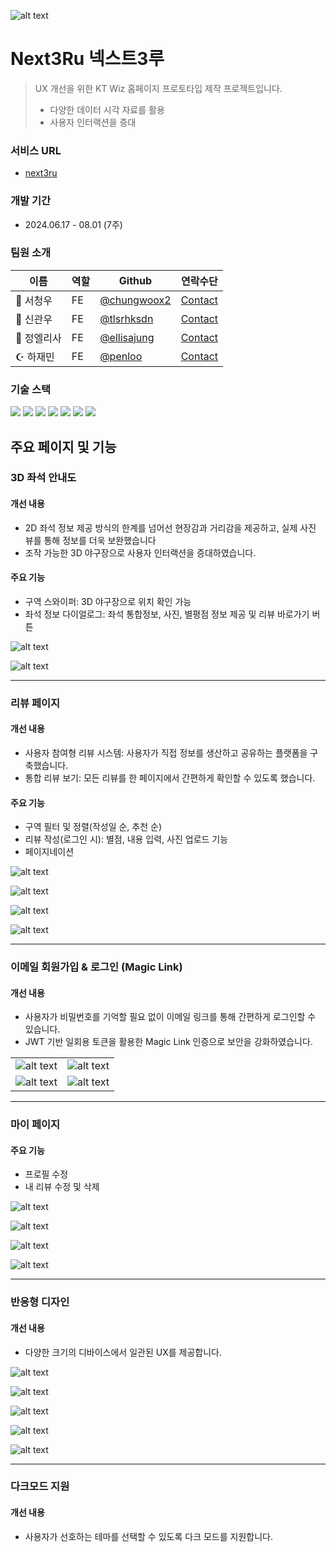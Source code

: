 ![alt text](image.png)

# Next3Ru 넥스트3루

> UX 개선을 위한 KT Wiz 홈페이지 프로토타입 제작 프로젝트입니다.
>
> - 다양한 데이터 시각 자료를 활용
> - 사용자 인터랙션을 증대

### 서비스 URL

- [next3ru](next3ru-frontend.vercel.app)

### 개발 기간

- 2024.06.17 - 08.01 (7주)

### 팀원 소개

| 이름        | 역할 | Github                                       | 연락수단                                 |
| ----------- | ---- | -------------------------------------------- | ---------------------------------------- |
| 🐨 서청우   | FE   | [@chungwoox2](https://github.com/chungwoox2) | [Contact](mailto:cgd67@naver.com)        |
| 👑 신관우   | FE   | [@tlsrhksdn](https://github.com/tlsrhksdn)   | [Contact](mailto:tlsrhksdn23@gmail.com)  |
| 🍎 정엘리사 | FE   | [@ellisajung](https://github.com/ellisajung) | [Contact](mailto:ellisajung12@gmail.com) |
| ☪︎ 하재민   | FE   | [@penloo](https://github.com/penloo)         | [Contact](mailto:penloo@naver.com)       |

### 기술 스택

<img src="https://img.shields.io/badge/vercel-000000?style=for-the-badge&logo=vercel&logoColor=white">
<img src="https://img.shields.io/badge/Next.js 14-000000?style=for-the-badge&logo=nextdotjs&logoColor=white">
<img src="https://img.shields.io/badge/Supabase-3FCF8E?style=for-the-badge&logo=supabase&logoColor=white">
<img src="https://img.shields.io/badge/tailwind css-06B6D4?style=for-the-badge&logo=tailwindcss&logoColor=white">
<img src="https://img.shields.io/badge/zustand-443E38?style=for-the-badge&logo=&logoColor=white">
<img src="https://img.shields.io/badge/react query-FF4154?style=for-the-badge&logo=reactquery&logoColor=white">
<img src="https://img.shields.io/badge/R3F-000000?style=for-the-badge&logo=threedotjs&logoColor=white">

## 주요 페이지 및 기능

### 3D 좌석 안내도

#### 개선 내용

- 2D 좌석 정보 제공 방식의 한계를 넘어선 현장감과 거리감을 제공하고, 실제 사진 뷰를 통해 정보를 더욱 보완했습니다
- 조작 가능한 3D 야구장으로 사용자 인터랙션을 증대하였습니다.

#### 주요 기능

- 구역 스와이퍼: 3D 야구장으로 위치 확인 가능
- 좌석 정보 다이얼로그: 좌석 통합정보, 사진, 별평점 정보 제공 및 리뷰 바로가기 버튼

![alt text](https://file%2B.vscode-resource.vscode-cdn.net/Users/elisa/Documents/1_Projects/Next3ru_Frontend/public/images/elisa/readme/%EC%8A%A4%ED%81%AC%EB%A6%B0%EC%83%B7%202025-03-06%20%EC%98%A4%ED%9B%84%2010.12.37.png?version%3D1741269138424)

![alt text](https://file%2B.vscode-resource.vscode-cdn.net/Users/elisa/Documents/1_Projects/Next3ru_Frontend/public/images/elisa/readme/%EC%8A%A4%ED%81%AC%EB%A6%B0%EC%83%B7%202025-03-06%20%EC%98%A4%ED%9B%84%2010.12.12.png?version%3D1741269183774)

---

### 리뷰 페이지

#### 개선 내용

- 사용자 참여형 리뷰 시스템: 사용자가 직접 정보를 생산하고 공유하는 플랫폼을 구축했습니다.
- 통합 리뷰 보기: 모든 리뷰를 한 페이지에서 간편하게 확인할 수 있도록 했습니다.

#### 주요 기능

- 구역 필터 및 정렬(작성일 순, 추천 순)
- 리뷰 작성(로그인 시): 별점, 내용 입력, 사진 업로드 기능
- 페이지네이션

![alt text](https://file%2B.vscode-resource.vscode-cdn.net/Users/elisa/Documents/1_Projects/Next3ru_Frontend/public/images/elisa/readme/%EC%8A%A4%ED%81%AC%EB%A6%B0%EC%83%B7%202025-03-06%20%EC%98%A4%ED%9B%84%2010.13.18.png?version%3D1741269229213)

![alt text](https://file%2B.vscode-resource.vscode-cdn.net/Users/elisa/Documents/1_Projects/Next3ru_Frontend/public/images/elisa/readme/%EC%8A%A4%ED%81%AC%EB%A6%B0%EC%83%B7%202025-03-06%20%EC%98%A4%ED%9B%84%2010.15.46.png?version%3D1741269530427)

![alt text](https://file%2B.vscode-resource.vscode-cdn.net/Users/elisa/Documents/1_Projects/Next3ru_Frontend/public/images/elisa/readme/%EC%8A%A4%ED%81%AC%EB%A6%B0%EC%83%B7%202025-03-06%20%EC%98%A4%ED%9B%84%2010.13.03.png?version%3D1741268910895)

![alt text](https://file%2B.vscode-resource.vscode-cdn.net/Users/elisa/Documents/1_Projects/Next3ru_Frontend/public/images/elisa/readme/%E1%84%89%E1%85%B3%E1%84%8F%E1%85%B3%E1%84%85%E1%85%B5%E1%86%AB%E1%84%89%E1%85%A3%E1%86%BA%202025-03-06%20%E1%84%8B%E1%85%A9%E1%84%92%E1%85%AE%2010.57.59.png?version%3D1741269491950)

---

### 이메일 회원가입 & 로그인 (Magic Link)

#### 개선 내용

- 사용자가 비밀번호를 기억할 필요 없이 이메일 링크를 통해 간편하게 로그인할 수 있습니다.
- JWT 기반 일회용 토큰을 활용한 Magic Link 인증으로 보안을 강화하였습니다.

|                                                                                                                                                                                                                                                      |                                                                                                                                                                                                                                                        |
| ---------------------------------------------------------------------------------------------------------------------------------------------------------------------------------------------------------------------------------------------------- | ------------------------------------------------------------------------------------------------------------------------------------------------------------------------------------------------------------------------------------------------------ |
| ![alt text](https://file+.vscode-resource.vscode-cdn.net/Users/elisa/Documents/1_Projects/Next3ru_Frontend/public/images/elisa/readme/%EC%8A%A4%ED%81%AC%EB%A6%B0%EC%83%B7%202025-03-06%20%EC%98%A4%ED%9B%84%2010.11.50.png?version%3D1741268811965) | ![alt text](https://file%2B.vscode-resource.vscode-cdn.net/Users/elisa/Documents/1_Projects/Next3ru_Frontend/public/images/elisa/readme/%EC%8A%A4%ED%81%AC%EB%A6%B0%EC%83%B7%202025-03-06%20%EC%98%A4%ED%9B%84%2010.10.40.png?version%3D1741268171150) |
| ![alt text](https://file+.vscode-resource.vscode-cdn.net/Users/elisa/Documents/1_Projects/Next3ru_Frontend/public/images/elisa/readme/%EC%8A%A4%ED%81%AC%EB%A6%B0%EC%83%B7%202025-03-06%20%EC%98%A4%ED%9B%84%2010.11.11.png?version%3D1741268783228) | ![alt text](https://file%2B.vscode-resource.vscode-cdn.net/Users/elisa/Documents/1_Projects/Next3ru_Frontend/public/images/elisa/readme/%EC%8A%A4%ED%81%AC%EB%A6%B0%EC%83%B7%202025-03-06%20%EC%98%A4%ED%9B%84%2010.10.18.png?version%3D1741267996958) |

---

### 마이 페이지

#### 주요 기능

- 프로필 수정
- 내 리뷰 수정 및 삭제

![alt text](https://file%2B.vscode-resource.vscode-cdn.net/Users/elisa/Documents/1_Projects/Next3ru_Frontend/public/images/elisa/readme/%EC%8A%A4%ED%81%AC%EB%A6%B0%EC%83%B7%202025-03-06%20%EC%98%A4%ED%9B%84%2010.16.07.png?version%3D1741267800166)

![alt text](https://file%2B.vscode-resource.vscode-cdn.net/Users/elisa/Documents/1_Projects/Next3ru_Frontend/public/images/elisa/readme/%EC%8A%A4%ED%81%AC%EB%A6%B0%EC%83%B7%202025-03-06%20%EC%98%A4%ED%9B%84%2010.26.25.png?version%3D1741268873143)

![alt text](https://file%2B.vscode-resource.vscode-cdn.net/Users/elisa/Documents/1_Projects/Next3ru_Frontend/public/images/elisa/readme/%EC%8A%A4%ED%81%AC%EB%A6%B0%EC%83%B7%202025-03-06%20%EC%98%A4%ED%9B%84%2010.16.26.png?version%3D1741269562603)

![alt text](https://file%2B.vscode-resource.vscode-cdn.net/Users/elisa/Documents/1_Projects/Next3ru_Frontend/public/images/elisa/readme/%EC%8A%A4%ED%81%AC%EB%A6%B0%EC%83%B7%202025-03-06%20%EC%98%A4%ED%9B%84%2010.26.40.png?version%3D1741269586417)

---

### 반응형 디자인

#### 개선 내용

- 다양한 크기의 디바이스에서 일관된 UX를 제공합니다.

![alt text](https://file%2B.vscode-resource.vscode-cdn.net/Users/elisa/Documents/1_Projects/Next3ru_Frontend/public/images/elisa/readme/%ED%99%94%EB%A9%B4%20%EA%B8%B0%EB%A1%9D%202025-03-06%20%EC%98%A4%ED%9B%84%2011.22.35.gif?version%3D1741285347861)

![alt text](https://file%2B.vscode-resource.vscode-cdn.net/Users/elisa/Documents/1_Projects/Next3ru_Frontend/public/images/elisa/readme/%ED%99%94%EB%A9%B4%20%EA%B8%B0%EB%A1%9D%202025-03-06%20%EC%98%A4%ED%9B%84%2011.23.07.gif?version%3D1741285378086)

![alt text](https://file%2B.vscode-resource.vscode-cdn.net/Users/elisa/Documents/1_Projects/Next3ru_Frontend/public/images/elisa/readme/%ED%99%94%EB%A9%B4%20%EA%B8%B0%EB%A1%9D%202025-03-06%20%EC%98%A4%ED%9B%84%2011.23.34.gif?version%3D1741285402857)

![alt text](https://file%2B.vscode-resource.vscode-cdn.net/Users/elisa/Documents/1_Projects/Next3ru_Frontend/public/images/elisa/readme/%ED%99%94%EB%A9%B4%20%EA%B8%B0%EB%A1%9D%202025-03-07%20%EC%98%A4%EC%A0%84%203.16.36.gif?version%3D1741322925653)

![alt text](https://file%2B.vscode-resource.vscode-cdn.net/Users/elisa/Documents/1_Projects/Next3ru_Frontend/public/images/elisa/readme/%ED%99%94%EB%A9%B4%20%EA%B8%B0%EB%A1%9D%202025-03-06%20%EC%98%A4%ED%9B%84%2011.24.49.gif?version%3D1741285412835)

---

### 다크모드 지원

#### 개선 내용

- 사용자가 선호하는 테마를 선택할 수 있도록 다크 모드를 지원합니다.
